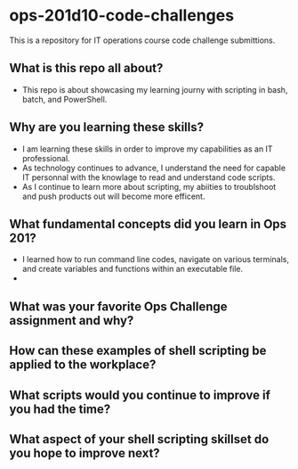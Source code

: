 # ops-201d10-code-challenges
This is a repository for IT operations course code challenge submittions. 
## What is this repo all about?
- This repo is about showcasing my learning journy with scripting in bash, batch, and PowerShell. 
## Why are you learning these skills?
- I am learning these skills in order to improve my capabilities as an IT professional.
- As technology continues to advance, I understand the need for capable IT personnal with the knowlage to read and understand code scripts.
- As I continue to learn more about scripting, my abiities to troublshoot and push products out will become more efficent. 
## What fundamental concepts did you learn in Ops 201?
- I learned how to run command line codes, navigate on various terminals, and create variables and functions within an executable file.
- 
## What was your favorite Ops Challenge assignment and why?
## How can these examples of shell scripting be applied to the workplace?
## What scripts would you continue to improve if you had the time?
## What aspect of your shell scripting skillset do you hope to improve next?
